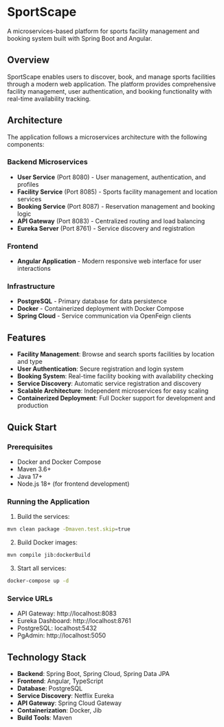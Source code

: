 # SportScape

A microservices-based platform for sports facility management and booking system built with Spring Boot and Angular.

## Overview

SportScape enables users to discover, book, and manage sports facilities through a modern web application. The platform provides comprehensive facility management, user authentication, and booking functionality with real-time availability tracking.

## Architecture

The application follows a microservices architecture with the following components:

### Backend Microservices
- **User Service** (Port 8080) - User management, authentication, and profiles
- **Facility Service** (Port 8085) - Sports facility management and location services  
- **Booking Service** (Port 8087) - Reservation management and booking logic
- **API Gateway** (Port 8083) - Centralized routing and load balancing
- **Eureka Server** (Port 8761) - Service discovery and registration

### Frontend
- **Angular Application** - Modern responsive web interface for user interactions

### Infrastructure
- **PostgreSQL** - Primary database for data persistence
- **Docker** - Containerized deployment with Docker Compose
- **Spring Cloud** - Service communication via OpenFeign clients

## Features

- **Facility Management**: Browse and search sports facilities by location and type
- **User Authentication**: Secure registration and login system
- **Booking System**: Real-time facility booking with availability checking
- **Service Discovery**: Automatic service registration and discovery
- **Scalable Architecture**: Independent microservices for easy scaling
- **Containerized Deployment**: Full Docker support for development and production

## Quick Start

### Prerequisites
- Docker and Docker Compose
- Maven 3.6+
- Java 17+
- Node.js 18+ (for frontend development)

### Running the Application

1. Build the services:
```bash
mvn clean package -Dmaven.test.skip=true
```

2. Build Docker images:
```bash
mvn compile jib:dockerBuild
```

3. Start all services:
```bash
docker-compose up -d
```

### Service URLs
- API Gateway: http://localhost:8083
- Eureka Dashboard: http://localhost:8761
- PostgreSQL: localhost:5432
- PgAdmin: http://localhost:5050

## Technology Stack

- **Backend**: Spring Boot, Spring Cloud, Spring Data JPA
- **Frontend**: Angular, TypeScript
- **Database**: PostgreSQL
- **Service Discovery**: Netflix Eureka
- **API Gateway**: Spring Cloud Gateway
- **Containerization**: Docker, Jib
- **Build Tools**: Maven